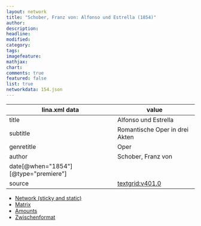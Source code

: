 ```yaml
---
layout: network
title: "Schober, Franz von: Alfonso und Estrella (1854)"
author:
description:
headline:
modified:
category:
tags:
imagefeature: 
mathjax: 
chart: 
comments: true
featured: false
list: true
networkdata: 154.json
---
```

lina.xml data  | value
------------- | -------------
title|Alfonso und Estrella
subtitle|Romantische Oper in drei Akten
genretitle|Oper
author|Schober, Franz von
date[@when="1854"][@type="premiere"]|
source|[textgrid:v401.0](https://textgridlab.org/1.0/tgcrud-public/rest/textgrid:v401.0/data)



* [Network (sticky and static)](/linas/network154)
* [Matrix](/linas/matrix154)
* [Amounts](/linas/amount154)
* [Zwischenformat](/linas/lina154 )
